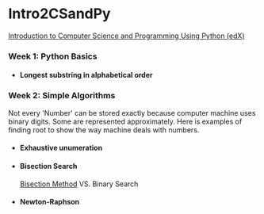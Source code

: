 # Intro2CSandPy
[Introduction to Computer Science and Programming Using Python (edX)](https://courses.edx.org/courses/course-v1:MITx+6.00.1x+2T2017_2/)

### __Week 1: Python Basics__

 - #### Longest substring in alphabetical order

### __Week 2: Simple Algorithms__
Not every 'Number' can be stored exactly because computer machine uses binary digits. Some are represented approximately. Here is examples of finding root to show the way machine deals with numbers.
- #### Exhaustive unumeration
  
- #### Bisection Search
	[Bisection Method](https://en.wikipedia.org/wiki/Bisection_method) VS. Binary Search
- #### Newton-Raphson
